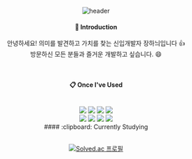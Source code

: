 <div align="center">
  
  ![header](https://capsule-render.vercel.app/api?type=transparent&text=Find%20Meaning&fontColor=5b5b5b)


####  :wave: Introduction
  <p> 안녕하세요! 의미를 발견하고 가치를 찾는 신입개발자 장하늬입니다 👍 <br/> 방문하신 모든 분들과 즐거운 개발하고 싶습니다. 😄 </p>
  <br/>
  

####  :clipboard: Once I've Used 
 <br/>
<img src="https://img.shields.io/badge/Python-3776AB?style=for-the-badge&logo=Python&logoColor=white">
<img src="https://img.shields.io/badge/Django-092E20?style=for-the-badge&logo=Django&logoColor=white">
<img src="https://img.shields.io/badge/MySQL-4479A1?style=for-the-badge&logo=MySQL&logoColor=white">
<img src="https://img.shields.io/badge/JavaScript-F7DF1E?style=for-the-badge&logo=JavaScript&logoColor=white"> <br>
<img src="https://img.shields.io/badge/HTML5-E34F26?style=for-the-badge&logo=HTML5&logoColor=white">
<img src="https://img.shields.io/badge/CSS3-1572B6?style=for-the-badge&logo=CSS3&logoColor=white"> 
<img src="https://img.shields.io/badge/github-181717?style=for-the-badge&logo=github&logoColor=white">
<img src="https://img.shields.io/badge/VSCode-007ACC?style=for-the-badge&logo=VisualStudioCode&logoColor=white">
  <br/>
####  :clipboard: Currently Studying   

  <br/>
  <br/>
  
[![Solved.ac
프로필](http://mazassumnida.wtf/api/generate_badge?boj=hany93815)](https://solved.ac/hany93815)
</div>

  

